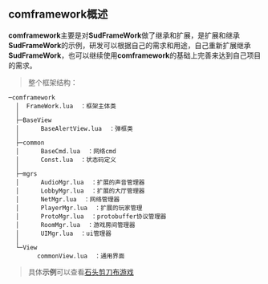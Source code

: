 ## comframework概述 ##
**comframework**主要是对**SudFrameWork**做了继承和扩展，是扩展和继承**SudFrameWork**的示例，研发可以根据自己的需求和用途，自己重新扩展继承**SudFrameWork**，也可以继续使用**comframework**的基础上完善来达到自己项目的需求。
>整个框架结构：

    ─comframework
      │  FrameWork.lua  ：框架主体类 
      │  
      ├─BaseView
      │      BaseAlertView.lua  ：弹框类
      │      
      ├─common
      │      BaseCmd.lua  ：网络cmd
      │      Const.lua  ：状态码定义
      │      
      ├─mgrs
      │      AudioMgr.lua  ：扩展的声音管理器
      │      LobbyMgr.lua  ：扩展的大厅管理器
      │      NetMgr.lua  ：网络管理器
      │      PlayerMgr.lua  ：扩展的玩家管理
      │      ProtoMgr.lua  ：protobuffer协议管理器
      │      RoomMgr.lua  ：游戏房间管理器
      │      UIMgr.lua  ：ui管理器
      │      
      └─View
            commonView.lua  ：通用界面

> 具体**示例**可以查看[石头剪刀布游戏](./RpsGame/ReadMe.md)
